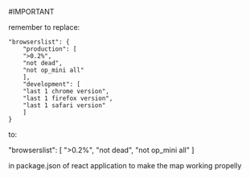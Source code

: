 #IMPORTANT

remember to replace:

    "browserslist": {
        "production": [
        ">0.2%",
        "not dead",
        "not op_mini all"
        ],
        "development": [
        "last 1 chrome version",
        "last 1 firefox version",
        "last 1 safari version"
        ]
    }

to:

"browserslist": [
    ">0.2%",
    "not dead",
    "not op_mini all"
]

in package.json of react application to make the map working propelly